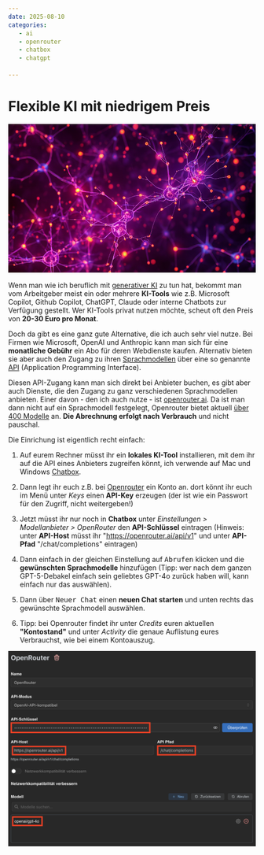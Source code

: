 ```yaml
---
date: 2025-08-10
categories:
   - ai
   - openrouter
   - chatbox
   - chatgpt

---
```


# Flexible KI mit niedrigem Preis

![](../images/neuronales-netz.png)

Wenn man wie ich beruflich mit [generativer KI](https://de.wikipedia.org/wiki/Generatives_KI-Modell) zu tun hat, bekommt man vom Arbeitgeber meist ein oder mehrere **KI-Tools** wie z.B. Microsoft Copilot, Github Copilot, ChatGPT, Claude oder interne Chatbots zur Verfügung gestellt. Wer KI-Tools privat nutzen möchte, scheut oft den Preis von **20-30 Euro pro Monat**.

Doch da gibt es eine ganz gute Alternative, die ich auch sehr viel nutze. Bei Firmen wie Microsoft, OpenAI und Anthropic kann man sich für eine **monatliche Gebühr** ein Abo für deren Webdienste kaufen. Alternativ bieten sie aber auch den Zugang zu ihren [Sprachmodellen](https://de.wikipedia.org/wiki/Large_Language_Model) über eine so genannte [API](https://de.wikipedia.org/wiki/Programmierschnittstelle) (Application Programming Interface).

Diesen API-Zugang kann man sich direkt bei Anbieter buchen, es gibt aber auch Dienste, die den Zugang zu ganz verschiedenen Sprachmodellen anbieten. Einer davon - den ich auch nutze - ist [openrouter.ai](https://openrouter.ai/). Da ist man dann nicht auf ein Sprachmodell festgelegt, Openrouter bietet aktuell [über 400 Modelle](https://openrouter.ai/models) an. **Die Abrechnung erfolgt nach Verbrauch** und nicht pauschal.

Die Einrichung ist eigentlich recht einfach:

1. Auf eurem Rechner müsst ihr ein **lokales KI-Tool** installieren, mit dem ihr auf die API eines Anbieters zugreifen könnt, ich verwende auf Mac und Windows [Chatbox](https://chatboxai.app/de).

2. Dann legt ihr euch z.B. bei [Openrouter](https://openrouter.ai/) ein Konto an. dort könnt ihr euch im Menü unter *Keys* einen **API-Key** erzeugen (der ist wie ein Passwort für den Zugriff, nicht weitergeben!)

3. Jetzt müsst ihr nur noch in **Chatbox** unter *Einstellungen > Modellanbieter > OpenRouter* den **API-Schlüssel** eintragen (Hinweis: unter **API-Host** müsst ihr "https://openrouter.ai/api/v1" und unter **API-Pfad** "/chat/completions" eintragen)

4. Dann einfach in der gleichen Einstellung auf <kbd>Abrufen</kbd> klicken und die **gewünschten Sprachmodelle** hinzufügen (Tipp: wer nach dem ganzen GPT-5-Debakel einfach sein geliebtes GPT-4o zurück haben will, kann einfach nur das auswählen).

5. Dann über <kbd>Neuer Chat</kbd> einen **neuen Chat starten** und unten rechts das gewünschte Sprachmodell auswählen.

6. Tipp: bei Openrouter findet ihr unter *Credits* euren aktuellen **"Kontostand"** und unter *Activity* die genaue Auflistung eures Verbrauchst, wie bei einem Kontoauszug.

![Sprachmodell-Einstellungen in Openrouter](../images/screenshot-openrouter-einstellungen.png)